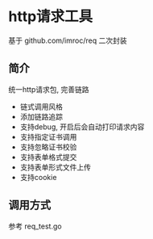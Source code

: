 # http请求工具

基于 github.com/imroc/req 二次封装

## 简介

统一http请求包, 完善链路

- 链式调用风格
- 添加链路追踪
- 支持debug, 开启后会自动打印请求内容
- 支持指定证书调用
- 支持忽略证书校验
- 支持表单格式提交
- 支持表单形式文件上传
- 支持cookie

## 调用方式

参考 req_test.go